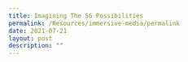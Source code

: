 ```yaml
---
title: Imagining The 5G Possibilities
permalink: /Resources/immersive-media/permalink
date: 2021-07-21
layout: post
description: ""
---
```

